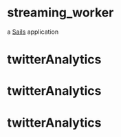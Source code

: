 # streaming_worker

a [Sails](http://sailsjs.org) application
# twitterAnalytics
# twitterAnalytics
# twitterAnalytics
